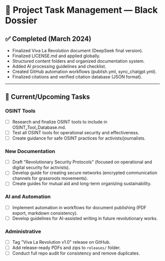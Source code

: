 # 📝 Project Task Management — Black Dossier

## ✅ Completed (March 2024)
- Finalized Viva La Revolution document (DeepSeek final version).
- Finalized LICENSE.md and applied globally.
- Structured content folders and organized documentation system.
- Added AI processing guidelines and checklist.
- Created GitHub automation workflows (publish.yml, sync_chatgpt.yml).
- Finalized citations and verified citation database (JSON format).

---

## 🔄 Current/Upcoming Tasks

### OSINT Tools
- [ ] Research and finalize OSINT tools to include in OSINT_Tool_Database.md.
- [ ] Test all OSINT tools for operational security and effectiveness.
- [ ] Create guidance for safe OSINT practices for activists/journalists.

### New Documentation
- [ ] Draft "Revolutionary Security Protocols" (focused on operational and digital security for activists).
- [ ] Develop guide for creating secure networks (encrypted communication channels for grassroots movements).
- [ ] Create guides for mutual aid and long-term organizing sustainability.

### AI and Automation
- [ ] Implement automation in workflows for document publishing (PDF export, markdown consistency).
- [ ] Develop guidelines for AI-assisted writing in future revolutionary works.

### Administrative
- [ ] Tag "Viva La Revolution v1.0" release on GitHub.
- [ ] Add release-ready PDFs and zips to `releases/` folder.
- [ ] Conduct full repo audit for consistency and remove duplicates.
